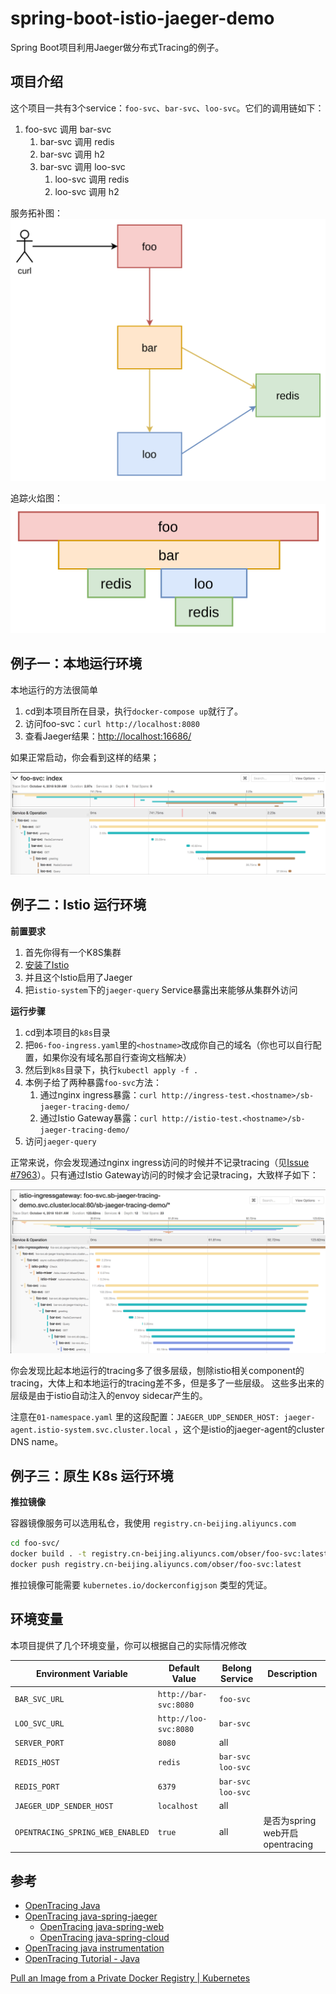 # spring-boot-istio-jaeger-demo

Spring Boot项目利用Jaeger做分布式Tracing的例子。

## 项目介绍

这个项目一共有3个service：`foo-svc`、`bar-svc`、`loo-svc`。它们的调用链如下：

1. foo-svc 调用 bar-svc
    1. bar-svc 调用 redis
    1. bar-svc 调用 h2
    1. bar-svc 调用 loo-svc
        1. loo-svc 调用 redis
        1. loo-svc 调用 h2

服务拓补图：
![](assets/service-map.png)

追踪火焰图：
![img.png](assets/tracing-flamegraph.png)

## 例子一：本地运行环境

本地运行的方法很简单

1. cd到本项目所在目录，执行`docker-compose up`就行了。
1. 访问foo-svc：`curl http://localhost:8080`
1. 查看Jaeger结果：[http://localhost:16686/](http://localhost:16686/)

如果正常启动，你会看到这样的结果；

![Figure-1](assets/figure-1.png)

## 例子二：Istio 运行环境

**前置要求**

1. 首先你得有一个K8S集群
1. [安装了Istio][k8s-learn-istio-install]
1. 并且这个Istio启用了Jaeger
1. 把`istio-system`下的`jaeger-query` Service暴露出来能够从集群外访问

**运行步骤**

1. cd到本项目的`k8s`目录
1. 把`06-foo-ingress.yaml`里的`<hostname>`改成你自己的域名（你也可以自行配置，如果你没有域名那自行查询文档解决）
1. 然后到`k8s`目录下，执行`kubectl apply -f .`
1. 本例子给了两种暴露`foo-svc`方法：
    1. 通过nginx
       ingress暴露：`curl http://ingress-test.<hostname>/sb-jaeger-tracing-demo/`
    1. 通过Istio
       Gateway暴露：`curl http://istio-test.<hostname>/sb-jaeger-tracing-demo/`
1. 访问`jaeger-query`

正常来说，你会发现通过nginx
ingress访问的时候并不记录tracing（见[Issue #7963][istio-issue-7963]）。只有通过Istio
Gateway访问的时候才会记录tracing，大致样子如下：

![Figure-2](assets/figure-2.png)

你会发现比起本地运行的tracing多了很多层级，刨除istio相关component的tracing，大体上和本地运行的tracing差不多，但是多了一些层级。
这些多出来的层级是由于istio自动注入的envoy sidecar产生的。

注意在`01-namespace.yaml`
里的这段配置：`JAEGER_UDP_SENDER_HOST: jaeger-agent.istio-system.svc.cluster.local`
，这个是istio的jaeger-agent的cluster DNS name。

## 例子三：原生 K8s 运行环境

**推拉镜像**

容器镜像服务可以选用私仓，我使用 `registry.cn-beijing.aliyuncs.com`

```sh
cd foo-svc/
docker build . -t registry.cn-beijing.aliyuncs.com/obser/foo-svc:latest
docker push registry.cn-beijing.aliyuncs.com/obser/foo-svc:latest
```

推拉镜像可能需要 `kubernetes.io/dockerconfigjson` 类型的凭证。

## 环境变量

本项目提供了几个环境变量，你可以根据自己的实际情况修改

| Environment Variable             | Default Value         | Belong Service      | Description |
|----------------------------------|-----------------------|---------------------|-------------|
| `BAR_SVC_URL`                    | `http://bar-svc:8080` | `foo-svc`           |             |
| `LOO_SVC_URL`                    | `http://loo-svc:8080` | `bar-svc`           |             |
| `SERVER_PORT`                    | `8080`                | all                 |             |
| `REDIS_HOST`                     | `redis`               | `bar-svc` `loo-svc` |             |
| `REDIS_PORT`                     | `6379`                | `bar-svc` `loo-svc` |             |
| `JAEGER_UDP_SENDER_HOST`         | `localhost`           | all                 |             |
| `OPENTRACING_SPRING_WEB_ENABLED` | `true`                | all                 | 是否为spring web开启opentracing |

## 参考

* [OpenTracing Java][opentracing-java]
* [OpenTracing java-spring-jaeger][opentracing java-spring-jaeger]
    * [OpenTracing java-spring-web][opentracing java-spring-web]
    * [OpenTracing java-spring-cloud][opentracing java-spring-cloud]
* [OpenTracing java instrumentation][opentracing java]
* [OpenTracing Tutorial - Java][opentracing-tutorial-java]

[k8s-learn-istio-install]: https://github.com/chanjarster/k8s-learn/tree/master/addons-guide/istio/install

[opentracing java-spring-jaeger]: https://github.com/opentracing-contrib/java-spring-jaeger

[opentracing java-spring-web]:https://github.com/opentracing-contrib/java-spring-web

[opentracing java-spring-cloud]:https://github.com/opentracing-contrib/java-spring-cloud

[opentracing java]: https://github.com/opentracing-contrib?utf8=%E2%9C%93&q=&type=&language=java

[opentracing-tutorial-java]: https://github.com/yurishkuro/opentracing-tutorial/tree/master/java

[istio-issue-7963]: https://github.com/istio/istio/issues/7963

[opentracing-java]: https://github.com/opentracing/opentracing-java

[opentracing java-redis-client]: https://github.com/opentracing-contrib/java-redis-client

[Pull an Image from a Private Docker Registry | Kubernetes](https://kubernetes.io/docs/tasks/configure-pod-container/pull-image-private-registry/)
